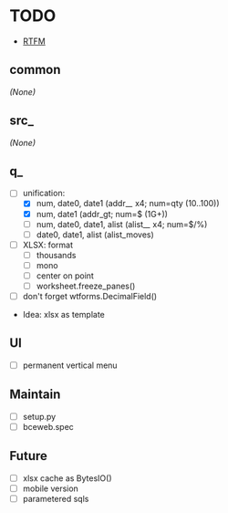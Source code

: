 # TODO

- [RTFM](https://jinja.palletsprojects.com/en/3.0.x/templates/)

## common
*(None)*

## src_
*(None)*

## q_
- [ ] unification:
  - [x] num, date0, date1 (addr_*_* x4; num=qty (10..100))
  - [x] num, date1 (addr_gt; num=$ (1G+))
  - [ ] num, date0, date1, alist (alist_*_* x4; num=$/%)
  - [ ] date0, date1, alist (alist_moves)
- [ ] XLSX: format
  - [ ] thousands
  - [ ] mono
  - [ ] center on point
  - [ ] worksheet.freeze_panes()
- [ ] don't forget wtforms.DecimalField()
- Idea: xlsx as template

## UI
- [ ] permanent vertical menu

## Maintain
- [ ] setup.py
- [ ] bceweb.spec

## Future
- [ ] xlsx cache as BytesIO()
- [ ] mobile version
- [ ] parametered sqls
